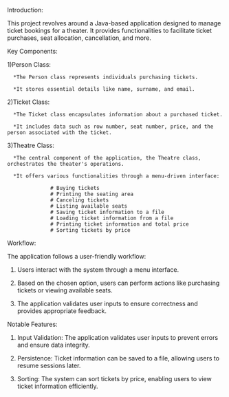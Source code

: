 Introduction:

This project revolves around a Java-based application designed to manage ticket bookings for a theater. It provides functionalities to facilitate ticket purchases, seat allocation, cancellation, and more.

Key Components:

  1)Person Class:

      *The Person class represents individuals purchasing tickets.
      
      *It stores essential details like name, surname, and email.
      
  2)Ticket Class:

      *The Ticket class encapsulates information about a purchased ticket.
      
      *It includes data such as row number, seat number, price, and the person associated with the ticket.
      
  3)Theatre Class:

      *The central component of the application, the Theatre class, orchestrates the theater's operations.
      
      *It offers various functionalities through a menu-driven interface:
      
                  # Buying tickets
                  # Printing the seating area
                  # Canceling tickets
                  # Listing available seats
                  # Saving ticket information to a file
                  # Loading ticket information from a file
                  # Printing ticket information and total price
                  # Sorting tickets by price
Workflow:

The application follows a user-friendly workflow:

  1) Users interact with the system through a menu interface.
     
  2) Based on the chosen option, users can perform actions like purchasing tickets or viewing        available seats.
  
  3) The application validates user inputs to ensure correctness and provides appropriate            feedback.

Notable Features:

  1) Input Validation: The application validates user inputs to prevent errors and ensure data       integrity.
  
  2) Persistence: Ticket information can be saved to a file, allowing users to resume sessions       later.
  
  3) Sorting: The system can sort tickets by price, enabling users to view ticket information        efficiently.
